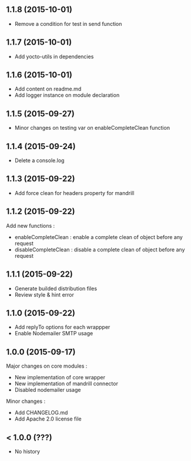 ## 1.1.8 (2015-10-01)

- Remove a condition for test in send function

## 1.1.7 (2015-10-01)

- Add yocto-utils in dependencies

## 1.1.6 (2015-10-01)

- Add content on readme.md
- Add logger instance on module declaration

## 1.1.5 (2015-09-27)

- Minor changes on testing var on enableCompleteClean function

## 1.1.4 (2015-09-24)

- Delete a console.log

## 1.1.3 (2015-09-22)

- Add force clean for headers property for mandrill

## 1.1.2 (2015-09-22)

Add new functions :

- enableCompleteClean : enable a complete clean of object before any request
- disableCompleteClean : disable a complete clean of object before any request

## 1.1.1 (2015-09-22)

- Generate builded distribution files
- Review style & hint error

## 1.1.0 (2015-09-22)

- Add replyTo options for each wrappper
- Enable Nodemailer SMTP usage

## 1.0.0 (2015-09-17)

Major changes on core modules :

- New implementation of core wrapper
- New implementation of mandrill connector
- Disabled nodemailer usage

Minor changes : 

- Add CHANGELOG.md
- Add Apache 2.0 license file

## < 1.0.0 (???)

- No history
